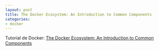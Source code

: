 ```yaml
---
layout: post
title: The Docker Ecosystem: An Introduction to Common Components
categories:
- docker
---
```


Tutorial de Docker: [The Docker Ecosystem: An Introduction to Common Components](https://www.digitalocean.com/community/tutorials/the-docker-ecosystem-an-introduction-to-common-components "The Docker Ecosystem: An Introduction to Common Components")
